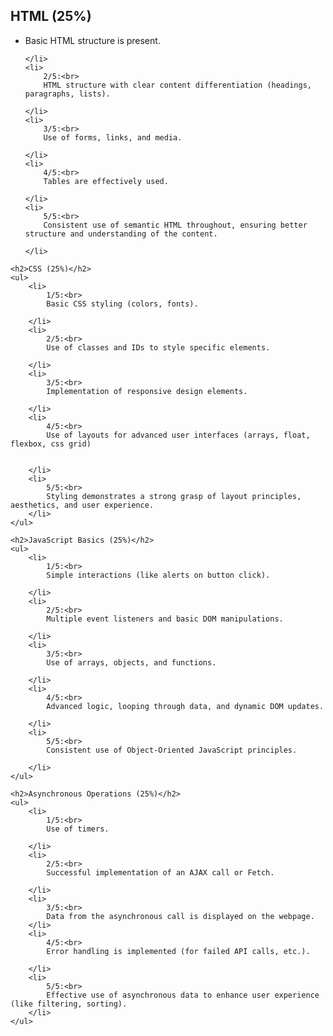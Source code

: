 <h2>HTML (25%)</h2>
<ul>
    <li>      
        Basic HTML structure is present.

    </li>
    <li>
        2/5:<br>
        HTML structure with clear content differentiation (headings, paragraphs, lists).

    </li>
    <li>
        3/5:<br>
        Use of forms, links, and media.

    </li>
    <li>
        4/5:<br>
        Tables are effectively used.

    </li>
    <li>
        5/5:<br>
        Consistent use of semantic HTML throughout, ensuring better structure and understanding of the content.

    </li>
</ul>


    <h2>CSS (25%)</h2>
    <ul>
        <li>
            1/5:<br>
            Basic CSS styling (colors, fonts).

        </li>
        <li>
            2/5:<br>
            Use of classes and IDs to style specific elements.

        </li>
        <li>
            3/5:<br>
            Implementation of responsive design elements.

        </li>
        <li>
            4/5:<br>
            Use of layouts for advanced user interfaces (arrays, float, flexbox, css grid)


        </li>
        <li>
            5/5:<br>
            Styling demonstrates a strong grasp of layout principles, aesthetics, and user experience.
        </li>
    </ul>

    <h2>JavaScript Basics (25%)</h2>
    <ul>
        <li>
            1/5:<br>
            Simple interactions (like alerts on button click).

        </li>
        <li>
            2/5:<br>
            Multiple event listeners and basic DOM manipulations.

        </li>
        <li>
            3/5:<br>
            Use of arrays, objects, and functions.

        </li>
        <li>
            4/5:<br>
            Advanced logic, looping through data, and dynamic DOM updates.

        </li>
        <li>
            5/5:<br>
            Consistent use of Object-Oriented JavaScript principles.

        </li>
    </ul>

    <h2>Asynchronous Operations (25%)</h2>
    <ul>
        <li>
            1/5:<br>
            Use of timers.

        </li>
        <li>
            2/5:<br>
            Successful implementation of an AJAX call or Fetch.

        </li>
        <li>
            3/5:<br>
            Data from the asynchronous call is displayed on the webpage.
        </li>
        <li>
            4/5:<br>
            Error handling is implemented (for failed API calls, etc.).

        </li>
        <li>
            5/5:<br>
            Effective use of asynchronous data to enhance user experience (like filtering, sorting).
        </li>
    </ul>
